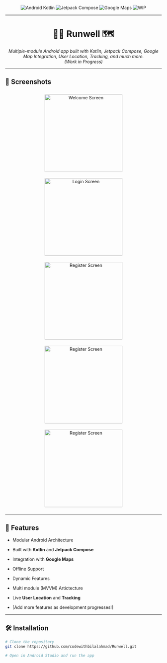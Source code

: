 
<!-- Badges -->
<p align="center">
  <img src="https://img.shields.io/badge/Android-Kotlin-green?style=flat-square" alt="Android Kotlin"/>
  <img src="https://img.shields.io/badge/Jetpack%20Compose-%F0%9F%92%BB-blueviolet?style=flat-square" alt="Jetpack Compose"/>
  <img src="https://img.shields.io/badge/Google%20Maps-Integrated-blue?style=flat-square" alt="Google Maps"/>
  <img src="https://img.shields.io/badge/Status-Work%20in%20Progress-yellow?style=flat-square" alt="WIP"/>
</p>

<hr style="border: 1px solid #bbb;">

<h1 align="center">🏃‍♂️ <b>Runwell</b> 🗺️</h1>

<p align="center"><i>
Multiple-module Android app built with Kotlin, Jetpack Compose, Google Map Integration, User Location, Tracking, and much more.<br>
<em>(Work in Progress)</em>
</i></p>

---

## 📸 Screenshots

<p align="center">
  <img src="https://github.com/user-attachments/assets/ee0d1a5c-83d0-4888-a278-4d4b68125ce6" alt="Welcome Screen" width="250" style="margin: 10px;"/>
 <img src="https://github.com/user-attachments/assets/ff14055c-3353-4ad8-86b9-daff8c661734" alt="Login Screen" width="250" style="margin: 10px;"/>
   <img src="https://github.com/user-attachments/assets/f3855d81-41df-4334-a6b0-ac8059374955" alt="Register Screen" width="250" style="margin: 10px;"/>
  <img src="https://github.com/user-attachments/assets/71d70d19-4e9c-4a37-a0b3-a4bb148ba720" alt="Register Screen" width="250" style="margin: 10px;"/>
  <img src="https://github.com/user-attachments/assets/80a5b58c-0b46-4d70-a792-1992b0d16b8f" alt="Register Screen" width="250" style="margin: 10px;"/>
</p>

---

## 🚀 **Features**

- Modular Android Architecture
- Built with **Kotlin** and **Jetpack Compose**
- Integration with **Google Maps**
- Offline Support
- Dynamic Features

- Multi module (MVVM) Artictecture
- Live **User Location** and **Tracking**
- [Add more features as development progresses!]

---

## 🛠️ **Installation**

```bash
# Clone the repository
git clone https://github.com/codewithbilalahmad/Runwell.git

# Open in Android Studio and run the app
